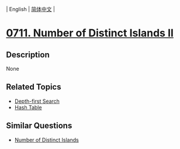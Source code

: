 
| English | [简体中文](README.md) |
# [0711. Number of Distinct Islands II](https://leetcode-cn.com/problems/number-of-distinct-islands-ii/)
## Description
None
## Related Topics
- [Depth-first Search](https://leetcode-cn.com/tag/depth-first-search)
- [Hash Table](https://leetcode-cn.com/tag/hash-table)
## Similar Questions
- [Number of Distinct Islands](../number-of-distinct-islands/README_EN.md)
